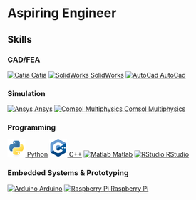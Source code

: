 # Aspiring Engineer


## Skills


### CAD/FEA
<a href="https://www.3ds.com/products/catia" target="_blank" rel="noreferrer"> <img src="https://upload.wikimedia.org/wikipedia/commons/d/dd/CATIA_Logotype_RGB_Blue.png" alt="Catia" width="50" height="40" title="Catia"> </a> [Catia](https://www.3ds.com/products/catia) 
<a href="https://www.solidworks.com/" target="_blank" rel="noreferrer"> <img src="https://cdn.worldvectorlogo.com/logos/solidworks.svg" alt="SolidWorks" width="40" height="40" title="SolidWorks"> </a> [SolidWorks](https://www.solidworks.com/) 
<a href="https://www.autodesk.com/campaigns/autocad-family" target="_blank" rel="noreferrer"> <img src="https://yt3.ggpht.com/-CWtkVw5As6M/AAAAAAAAAAI/AAAAAAAAAAA/3HtERh0dF-4/s900-c-k-no-mo-rj-c0xffffff/photo.jpg" alt="AutoCad" width="40" height="40" title="SolidWorks"> </a> [AutoCad](https://www.autodesk.com/campaigns/autocad-family) 


### Simulation
<a href="https://www.ansys.com/" target="_blank" rel="noreferrer"> <img src="https://upload.wikimedia.org/wikipedia/commons/e/e5/ANSYS_logo.png" alt="Ansys" width="40" height="40" title="Ansys"> </a> [Ansys](https://www.ansys.com/)
<a href="https://www.comsol.com/" target="_blank" rel="noreferrer"> <img src="https://www.addlink.es/images/stories/virtuemart/product/logo_comsol_multiphysics_mascot.png" alt="Comsol Multiphysics" width="80" height="40" title="Comsol Multiphysics"> </a> [Comsol Multiphysics](https://www.comsol.com/comsol-multiphysics)

### Programming
<a href="https://www.python.org" target="_blank" rel="noreferrer"> <img src="https://raw.githubusercontent.com/devicons/devicon/master/icons/python/python-original.svg" alt="Python" width="40" height="40" title="Python">
</a> [Python]("https://www.python.org")  <a href="https://cplusplus.com/" target="_blank" rel="noreferrer"> <img src="https://raw.githubusercontent.com/devicons/devicon/master/icons/cplusplus/cplusplus-original.svg" alt="cplusplus" width="40" height="40" title="C++">
</a> [C++]("https://cplusplus.com/")  <a href="https://www.mathworks.com/" target="_blank" rel="noreferrer"> <img src="https://upload.wikimedia.org/wikipedia/commons/2/21/Matlab_Logo.png" alt="Matlab" width="40" height="40" title="Matlab"> </a> [Matlab](https://www.mathworks.com/)
<a href="(https://posit.co/download/rstudio-desktop/#)" target="_blank" rel="noreferrer"> <img src="https://th.bing.com/th/id/R.5546e32a5f6d6143e16ad64788d42d4e?rik=k1R31NaAcp1J5Q&pid=ImgRaw&r=0" alt="RStudio" width="60" height="40" title="RStudio"> </a> [RStudio](https://posit.co/download/rstudio-desktop/#)

### Embedded Systems & Prototyping
<a href="https://www.arduino.cc/" target="_blank" rel="noreferrer"> <img src="https://getlogovector.com/wp-content/uploads/2020/09/arduino-logo-vector.png" alt="Arduino" width="40" height="40" title="Arduino"> </a> [Arduino](https://www.arduino.cc/) 
<a href="https://www.raspberrypi.com/" target="_blank" rel="noreferrer"> <img src="https://wewalab.com/wp-content/uploads/2017/08/Raspberry-Pi-Logo-01.png" alt="Raspberry Pi" width="40" height="40" title="Raspberry Pi"> </a> [Raspberry Pi](https://www.raspberrypi.com/)

